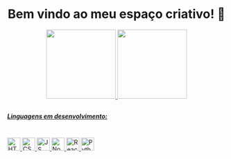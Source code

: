 <div align="center">
<p><h1>Bem vindo ao meu espaço criativo! 🚀
</div>
<!-- <h5> 
  <p>Daiane da Silva Santos</p>
  <li> Graduada em Adminstração </li> 
  <li> Graduanda em Engenharia de Software </li>
  <li> Pós-graduação em Business Intelligence, Big Data e Analytics - Ciência de Dados </li>
  <li> Pós-graduação em Desenvolvimento Web Full Stack </li>
  <li> Pós-graduação em Engenharia de Software com Ênfase em Qualidade e Teste de Software </li>
</h5> -->
 
<div align="center">
  <a href="https://github.com/daianess">
  <img height="160em" src="https://github-readme-stats.vercel.app/api?username=daianess&show_icons=true&theme=github_dark&include_all_commits=true&count_private=true"/>
  <img height="160em" src="https://github-readme-stats.vercel.app/api/top-langs/?username=daianess&layout=compact&langs_count=7&theme=github_dark"/>
</div>
  
  ##
  
  <h5>Linguagens em desenvolvimento: </h5>
  <div style="display: inline_block"><br>
  <img alt="HTML" height="30" width="30" src="https://cdn.jsdelivr.net/gh/devicons/devicon/icons/html5/html5-plain.svg" />
  <img alt="CSS" height="30" width="30" src="https://cdn.jsdelivr.net/gh/devicons/devicon/icons/css3/css3-plain.svg" />
  <img alt="JS" height="30" width="30" src="https://cdn.jsdelivr.net/gh/devicons/devicon/icons/javascript/javascript-plain.svg" />
  <img alt="Nodejs" height="30" width="30" src="https://cdn.jsdelivr.net/gh/devicons/devicon/icons/nodejs/nodejs-original.svg" />
  <img alt="React" height="30" width="30" src="https://cdn.jsdelivr.net/gh/devicons/devicon/icons/react/react-original.svg" />
  <img alt="Python" height="30" width="30" src="https://cdn.jsdelivr.net/gh/devicons/devicon/icons/python/python-plain.svg" />
  
 <!-- 
  
  ##
  
  <div align="center">
  <a href="https://instagram.com/habitante96" target="_blank"><img src="https://img.shields.io/badge/-Instagram-%23E4405F?style=for-the-badge&logo=instagram&logoColor=white" target="_blank"></a>
  <a href = "mailto:daianesadm@gmail.com"><img src="https://img.shields.io/badge/-Gmail-%23333?style=for-the-badge&logo=gmail&logoColor=white" target="_blank"></a>
  <a href="https://www.linkedin.com/in/daiane-silva-55074012b" target="_blank"><img src="https://img.shields.io/badge/-LinkedIn-%230077B5?style=for-the-badge&logo=linkedin&logoColor=white" target="_blank"></a> 
  </div>
  
  ![Snake animation](https://github.com/daianess/daianess/blob/output/github-contribution-grid-snake.svg)  -->
